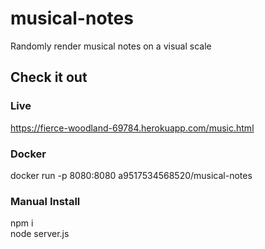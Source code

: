 # musical-notes
Randomly render musical notes on a visual scale

## Check it out
### Live
https://fierce-woodland-69784.herokuapp.com/music.html

### Docker
docker run -p 8080:8080 a9517534568520/musical-notes

### Manual Install
npm i  
node server.js
